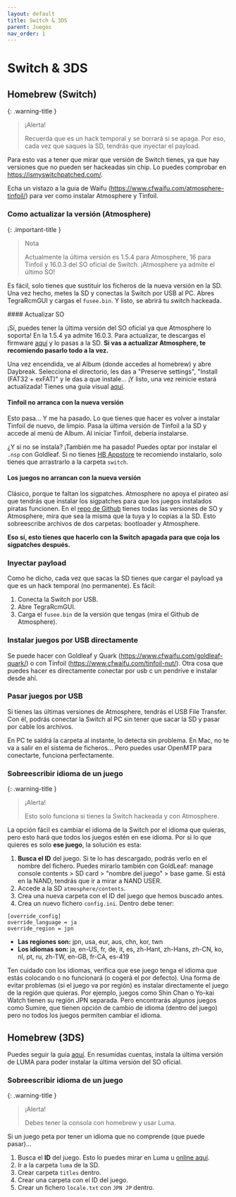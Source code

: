 ```yaml
---
layout: default
title: Switch & 3DS
parent: Juegos
nav_order: 1
---
```


# Switch & 3DS

## Homebrew (Switch)

{: .warning-title }
> ¡Alerta!
>
> Recuerda que es un hack temporal y se borrará si se apaga. Por eso, cada vez que saques la SD, tendrás que inyectar el payload.

Para esto vas a tener que mirar que versión de Switch tienes, ya que hay versiones que no pueden ser hackeadas sin chip. Lo puedes comprobar en https://ismyswitchpatched.com/.

Echa un vistazo a la guia de Waifu (https://www.cfwaifu.com/atmosphere-tinfoil/) para ver como instalar Atmosphere y Tinfoil.

### Como actualizar la versión (Atmosphere)

{: .important-title }
> Nota
>
> Actualmente la última versión es 1.5.4 para Atmosphere, 16 para Tinfoil y 16.0.3 del SO oficial de Switch. ¡Atmosphere ya admite el último SO!

Es fácil, solo tienes que sustituir los ficheros de la nueva versión en la SD. Una vez hecho, metes la SD y conectas la Switch por USB al PC. Abres TegraRcmGUI y cargas el `fusee.bin`. Y listo, se abrirá tu switch hackeada.

#### Actualizar SO

¡Sí, puedes tener la última versión del SO oficial ya que Atmosphere lo soporta! En la 1.5.4 ya admite 16.0.3. Para actualizar, te descargas el firmware [aquí](https://switchscene.org/resources/categories/firmwares-oficiales.7/) y lo pasas a la SD. **Si vas a actualizar Atmosphere, te recomiendo pasarlo todo a la vez.**

Una vez encendida, ve al Album (donde accedes al homebrew) y abre Daybreak. Selecciona el directorio, les das a "Preserve settings", "Install (FAT32 + exFAT)" y le das a que instale… ¡Y listo, una vez reinicie estará actualizada! Tienes una guía visual [aquí](https://switchscene.org/threads/gu%C3%ADa-para-actualizar-el-firmware-de-la-switch-con-daybreak.2663/).

#### Tinfoil no arranca con la nueva versión

Esto pasa… Y me ha pasado. Lo que tienes que hacer es volver a instalar Tinfoil de nuevo, de limpio. Pasa la última versión de Tinfoil a la SD y accede al menú de Album. Al iniciar Tinfoil, debería instalarse.

¿Y si no se instala? ¡También me ha pasado! Puedes optar por instalar el `.nsp` con Goldleaf. Si no tienes [HB Appstore](https://github.com/fortheusers/hb-appstore/releases) te recomiendo instalarlo, solo tienes que arrastrarlo a la carpeta `switch`.

#### Los juegos no arrancan con la nueva versión

Clásico, porque te faltan los sigpatches. Atmosphere no apoya el pirateo así que tendrás que instalar los sigpatches para que los juegos instalados piratas funcionen. En el [repo de Github](https://github.com/THZoria/AtmoPack-Vanilla/releases) tienes todas las versiones de SO y Atmosphere, mira que sea la misma que la tuya y lo copias a la SD. Esto sobreescribe archivos de dos carpetas: bootloader y Atmosphere.

**Eso sí, esto tienes que hacerlo con la Switch apagada para que coja los sigpatches después.**

### Inyectar payload

Como he dicho, cada vez que sacas la SD tienes que cargar el payload ya que es un hack temporal (no permanente). Es fácil:

1. Conecta la Switch por USB.
2. Abre TegraRcmGUI.
3. Carga el `fusee.bin` de la versión que tengas (mira el Github de Atmosphere).

### Instalar juegos por USB directamente

Se puede hacer con Goldleaf y Quark (https://www.cfwaifu.com/goldleaf-quark/) o con Tinfoil (https://www.cfwaifu.com/tinfoil-nut/). Otra cosa que puedes hacer es directamente conectar por usb c un pendrive e instalar desde ahí.

### Pasar juegos por USB

Si tienes las últimas versiones de Atmosphere, tendrás el USB File Transfer. Con él, podrás conectar la Switch al PC sin tener que sacar la SD y pasar por cable los archivos.

En PC te saldrá la carpeta al instante, lo detecta sin problema. En Mac, no te va a salir en el sistema de ficheros… Pero puedes usar OpenMTP para conectarte, funciona perfectamente.

### Sobreescribir idioma de un juego

{: .warning-title }
> ¡Alerta!
>
> Esto solo funciona si tienes la Switch hackeada y con Atmosphere.

La opción fácil es cambiar el idioma de la Switch por el idioma que quieras, pero esto hará que todos los juegos estén en ese idioma. Por si lo que quieres es solo **ese juego**, la solución es esta:

1. **Busca el ID** del juego. Si te lo has descargado, podrás verlo en el nombre del fichero. Puedes mirarlo también con GoldLeaf: manage console contents > SD card > "nombre del juego" > base game. Si está en la NAND, tendrás que ir a mirar a NAND USER.
2. Accede a la SD `atmosphere/contents`.
3. Crea una nueva carpeta con el ID del juego que hemos buscado antes.
4. Crea un nuevo fichero `config.ini`. Dentro debe tener:

```
[override_config] 
override_language = ja 
override_region = jpn
```

- **Las regiones son:** jpn, usa, eur, aus, chn, kor, twn
- **Los idiomas son:** ja, en-US, fr, de, it, es, zh-Hant, zh-Hans, zh-CN, ko, nl, pt, ru, zh-TW, en-GB, fr-CA, es-419

Ten cuidado con los idiomas, verifica que ese juego tenga el idioma que estás colocando o no funcionará (o cogerá el por defecto). Una forma de evitar problemas (si el juego va por región) es instalar directamente el juego de la región que quieras. Por ejemplo, juegos como Shin Chan o Yo-kai Watch tienen su región JPN separada. Pero encontrarás algunos juegos como Sumire, que tienen opción de cambio de idioma (dentro del juego) pero no todos los juegos permiten cambiar el idioma.

## Homebrew (3DS)

Puedes seguir la guía [aquí](https://3ds.hacks.guide/es_ES/). En resumidas cuentas, instala la última versión de LUMA para poder instalar la última versión del SO oficial.

### Sobreescribir idioma de un juego

{: .warning-title }
> ¡Alerta!
>
> Debes tener la consola con homebrew y usar Luma.

Si un juego peta por tener un idioma que no comprende (que puede pasar)…

1. Busca el **ID** del juego. Esto lo puedes mirar en Luma u [online aquí](http://3dsdb.com/).
2. Ir a la carpeta `luma` de la SD.
3. Crear carpeta `titles` dentro.
4. Crear una carpeta con el ID del juego.
5. Crear un fichero `locale.txt` con `JPN JP` dentro.
